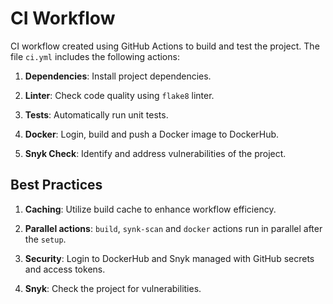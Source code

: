 # CI Workflow

CI workflow created using GitHub Actions to build and test the project. The file `ci.yml` includes the following actions:

1. **Dependencies**:
   Install project dependencies.

2. **Linter**:
   Check code quality using `flake8` linter.

3. **Tests**:
   Automatically run unit tests.

4. **Docker**:
   Login, build and push a Docker image to DockerHub.

5. **Snyk Check**:
   Identify and address vulnerabilities of the project.

## Best Practices

1. **Caching**: Utilize build cache to enhance workflow efficiency.

2. **Parallel actions**: `build`, `synk-scan` and `docker` actions run in parallel after the `setup`.

3. **Security**: Login to DockerHub and Snyk managed with GitHub secrets and access tokens.

4. **Snyk**: Check the project for vulnerabilities.
